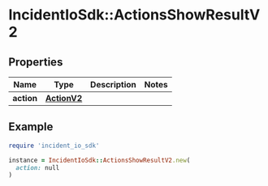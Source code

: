 # IncidentIoSdk::ActionsShowResultV2

## Properties

| Name | Type | Description | Notes |
| ---- | ---- | ----------- | ----- |
| **action** | [**ActionV2**](ActionV2.md) |  |  |

## Example

```ruby
require 'incident_io_sdk'

instance = IncidentIoSdk::ActionsShowResultV2.new(
  action: null
)
```

